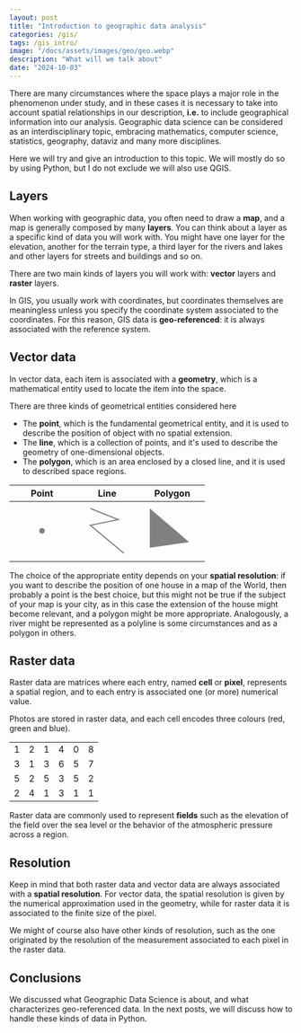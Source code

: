 ```yaml
---
layout: post
title: "Introduction to geographic data analysis"
categories: /gis/
tags: /gis_intro/
image: "/docs/assets/images/geo/geo.webp"
description: "What will we talk about"
date: "2024-10-03"
---
```


There are many circumstances where the space plays a major role
in the phenomenon under study, and in these cases it is necessary
to take into account spatial relationships in our description,
**i.e.** to include geographical information into our analysis.
Geographic data science can be considered as an interdisciplinary topic,
embracing mathematics, computer science, statistics, geography, dataviz and many more
disciplines.

Here we will try and give an introduction to this topic.
We will mostly do so by using Python, but I do not exclude we will also use QGIS.
<!--
Tobler's first law of geograpy?
-->

## Layers
When working with geographic data, you often need to draw a **map**,
and a map is generally composed by many **layers**.
You can think about a layer as a specific kind of data you will work
with.
You might have one layer for the elevation, another for the terrain
type, a third layer for the rivers and lakes and other layers
for streets and buildings and so on.

There are two main kinds of layers you will work with: **vector** layers and
**raster** layers.

In GIS, you usually work with coordinates, but coordinates themselves
are meaningless unless you specify the coordinate system associated
to the coordinates.
For this reason, GIS data is **geo-referenced**: it is always associated with the
reference system.

## Vector data

In vector data, each item is associated with a **geometry**,
which is a mathematical entity used to locate the item into the space.

There are three kinds of geometrical entities considered here
- The **point**, which is the fundamental geometrical entity, and it is used to describe the position of object with no spatial extension.
- The **line**, which is a collection of points, and it's used to describe the geometry of one-dimensional objects.
- The **polygon**, which is an area enclosed by a closed line, and it is used to described space regions.

| Point | Line                                                                                                                             | Polygon                                                                                                  |
|-------|----------------------------------------------------------------------------------------------------------------------------------|----------------------------------------------------------------------------------------------------------|
|<svg height="100" width="100" ><circle r="5" cx="50" cy="50" fill="grey" /></svg> | <svg height="100" width="100"><polyline points="20,10 70,30 20, 40 80, 90" style="fill:none;stroke:grey;stroke-width:2" /></svg> | <svg height="100" width="100"><polygon points="10,10 80,70 10,80" style="fill:grey;stroke:none" /></svg> |


The choice of the appropriate entity depends on your **spatial resolution**:
if you want to describe the position of one house in a map of the World,
then probably a point is the best choice, but this might not be true
if the subject of your map is your city, as in this case the extension
of the house might become relevant, and a polygon might be more appropriate.
Analogously, a river might be represented as a polyline is some
circumstances and as a polygon in others.

## Raster data

Raster data are matrices where each entry, named **cell** or **pixel**,
represents a spatial region, and to each entry is associated one (or more) numerical value.

Photos are stored in raster data, and each cell encodes three colours (red, green and blue).


|   |   |   |   |   |   |
|---|---|---|---|---|---|
| 1 | 2 | 1 | 4 | 0 | 8 |
| 3 | 1 | 3 | 6 | 5 | 7 |
| 5 | 2 | 5 | 3 | 5 | 2 |
| 2 | 4 | 1 | 3 | 1 | 1 |

Raster data are commonly used to represent **fields** such as the
elevation of the field over the sea level or the behavior of the atmospheric
pressure across a region.

## Resolution

Keep in mind that both raster data and vector data are always associated
with a **spatial resolution**.
For vector data, the spatial resolution is given by the numerical
approximation used in the geometry, while for raster data it is
associated to the finite size of the pixel.

We might of course also have other kinds of resolution, such as
the one originated by the resolution of the measurement associated to each pixel
in the raster data.

## Conclusions

We discussed what Geographic Data Science is about, and what characterizes geo-referenced data.
In the next posts, we will discuss how to handle these kinds of data in Python.

<!--
TODO:
- segmentation (knn, yolo? DPM)
- hyperspectral imaging
- 3d imaging
- foluim/other interactive
- postgis? duckdb?
-->